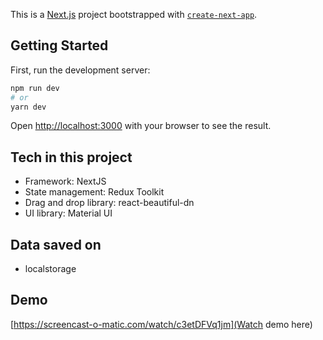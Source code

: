 This is a [Next.js](https://nextjs.org/) project bootstrapped with [`create-next-app`](https://github.com/vercel/next.js/tree/canary/packages/create-next-app).

## Getting Started

First, run the development server:

```bash
npm run dev
# or
yarn dev
```

Open [http://localhost:3000](http://localhost:3000) with your browser to see the result.

## Tech in this project

- Framework: NextJS
- State management: Redux Toolkit
- Drag and drop library: react-beautiful-dn
- UI library: Material UI

## Data saved on
- localstorage

## Demo
[https://screencast-o-matic.com/watch/c3etDFVq1jm](Watch demo here)
